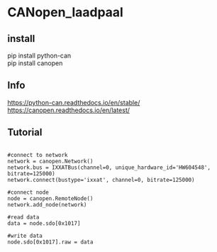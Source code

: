 # CANopen_laadpaal

## install

pip install python-can  
pip install canopen  

## Info
https://python-can.readthedocs.io/en/stable/  
https://canopen.readthedocs.io/en/latest/

## Tutorial

```{,python}

#connect to network
network = canopen.Network()
network.bus = IXXATBus(channel=0, unique_hardware_id='HW604548', bitrate=125000)
network.connect(bustype='ixxat', channel=0, bitrate=125000)

#connect node
node = canopen.RemoteNode()
network.add_node(network)

#read data
data = node.sdo[0x1017]

#write data
node.sdo[0x1017].raw = data

```